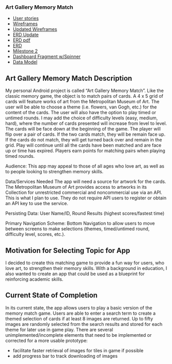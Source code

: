 ### Art Gallery Memory Match

* [User stories](docs/user-stories.md)
* [Wireframes](docs/wireframes.md)
* [Updated Wireframes](docs/wireframes-updated.pdf)
* [ERD Update](docs/memory-match-erd-update.pdf)   
* [ERD pdf](docs/memory-match-erd.pdf)  
* [ERD](docs/erd.md)
* [Milestone 2](docs/milestone-2.md)
* [Dashboard Fragment w/Spinner](docs/dashboard-fragment.PNG)
* [Data Model](docs/data-model.md)


## Art Gallery Memory Match Description

My personal Android project is called “Art Gallery Memory Match”.  Like the classic memory game, the object is to match pairs of cards. A 4 x 5 grid of cards will feature works of art from the Metropolitan Museum of Art. The user will be able to choose a theme (i.e. flowers, van Gogh, etc.) for the content of the cards. The user will also have the option to play timed or untimed rounds.  I may add the choice of difficulty levels (easy, medium, hard), where the number of cards presented will increase from level to level.
The cards will be face down at the beginning of the game. The player will flip over a pair of cards.  If the two cards match, they will be remain face up.  If the cards do not match, they will get turned back over and remain in the grid.  Play will continue until all the cards have been matched and are face up or time has expired.  Players earn points for matching pairs when playing timed rounds.

Audience: This app may appeal to those of all ages who love art, as well as to people looking to strengthen memory skills.

Data/Services Needed 
The app will need a source for artwork for the cards.  The Metropolitan Museum of Art provides access to artworks in its Collection for unrestricted commercial and noncommercial use via an API. This is what I plan to use. They do not require API users to register or obtain an API key to use the service. 

Persisting Data: User Name/ID, Round Results (highest scores/fastest time)

Primary Navigation Scheme: Bottom Navigation to allow users to move between screens to make selections (themes, timed/untimed round, difficulty level, scores, etc.).

## Motivation for Selecting Topic for App  

I decided to create this matching game to provide a fun way for users, who love art, to strengthen their memory skills.  With a background in education, I also wanted to create an app that could be used as a blueprint for reinforcing academic skills.  

## Current State of Completion  

In its current state, the app allows users to play a basic version of the memory match game.  Users are able to enter a search term to create a themed selection of cards if at least 8 images are returned.  Up to fifty images are randomly selected from the search results and stored for each theme for later use in game play.  There are several unimplemented/incomplete elements that need to be implemented or corrected for a more usable prototype:  
* facilitate faster retrieval of images for tiles in game if possible  
* add progress bar to track downloading of images





